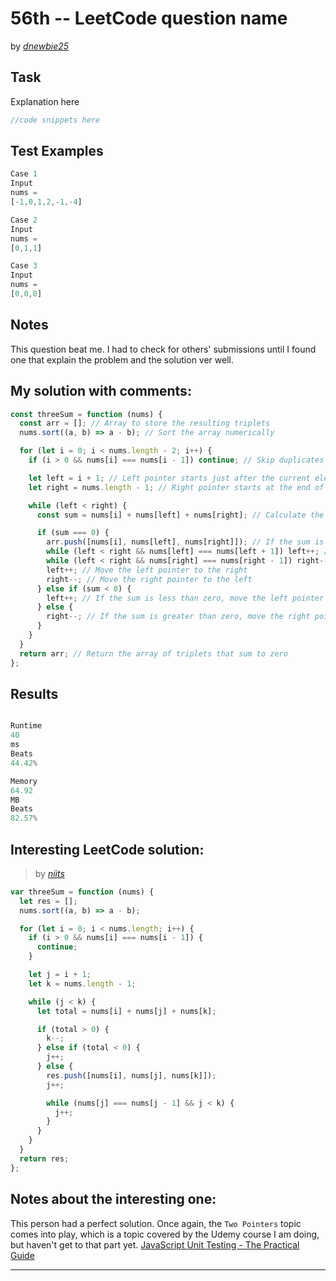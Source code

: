 # 56th -- LeetCode question name

by _[dnewbie25](https://leetcode.com/u/dnewbie25/)_

## Task

Explanation here

```js
//code snippets here
```

## Test Examples

```js
Case 1
Input
nums =
[-1,0,1,2,-1,-4]

Case 2
Input
nums =
[0,1,1]

Case 3
Input
nums =
[0,0,0]
```

## Notes

This question beat me. I had to check for others' submissions until I found one that explain the problem and the solution ver well.

## My solution with comments:

```js
const threeSum = function (nums) {
  const arr = []; // Array to store the resulting triplets
  nums.sort((a, b) => a - b); // Sort the array numerically

  for (let i = 0; i < nums.length - 2; i++) {
    if (i > 0 && nums[i] === nums[i - 1]) continue; // Skip duplicates to avoid repeated triplets

    let left = i + 1; // Left pointer starts just after the current element
    let right = nums.length - 1; // Right pointer starts at the end of the array

    while (left < right) {
      const sum = nums[i] + nums[left] + nums[right]; // Calculate the sum of the current triplet

      if (sum === 0) {
        arr.push([nums[i], nums[left], nums[right]]); // If the sum is zero, add the triplet to the result array
        while (left < right && nums[left] === nums[left + 1]) left++; // Skip duplicates for the left pointer
        while (left < right && nums[right] === nums[right - 1]) right--; // Skip duplicates for the right pointer
        left++; // Move the left pointer to the right
        right--; // Move the right pointer to the left
      } else if (sum < 0) {
        left++; // If the sum is less than zero, move the left pointer to increase the sum
      } else {
        right--; // If the sum is greater than zero, move the right pointer to decrease the sum
      }
    }
  }
  return arr; // Return the array of triplets that sum to zero
};
```

## Results

```js

Runtime
40
ms
Beats
44.42%

Memory
64.92
MB
Beats
82.57%

```

## Interesting LeetCode solution:

> by _[niits](https://leetcode.com/problems/3sum/solutions/5055810/video-two-pointer-solution)_

```js
var threeSum = function (nums) {
  let res = [];
  nums.sort((a, b) => a - b);

  for (let i = 0; i < nums.length; i++) {
    if (i > 0 && nums[i] === nums[i - 1]) {
      continue;
    }

    let j = i + 1;
    let k = nums.length - 1;

    while (j < k) {
      let total = nums[i] + nums[j] + nums[k];

      if (total > 0) {
        k--;
      } else if (total < 0) {
        j++;
      } else {
        res.push([nums[i], nums[j], nums[k]]);
        j++;

        while (nums[j] === nums[j - 1] && j < k) {
          j++;
        }
      }
    }
  }
  return res;
};
```

## Notes about the interesting one:

This person had a perfect solution. Once again, the `Two Pointers` topic comes into play, which is a topic covered by the Udemy course I am doing, but haven't get to that part yet.
[JavaScript Unit Testing - The Practical Guide](https://www.udemy.com/course/javascript-unit-testing-the-practical-guide/)

---
